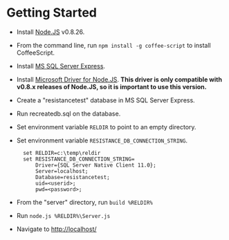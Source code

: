 # Getting Started

* Install [Node.JS](http://nodejs.org/dist/v0.8.26/) v0.8.26.
* From the command line, run `npm install -g coffee-script` to install CoffeeScript. 
* Install [MS SQL Server Express](http://www.microsoft.com/en-us/download/details.aspx?id=29062).
* Install [Microsoft Driver for Node.JS](http://www.microsoft.com/en-us/download/details.aspx?id=29995). **This driver is only compatible with v0.8.x releases of Node.JS, so it is important to use this version.**
* Create a "resistancetest" database in MS SQL Server Express.
* Run recreatedb.sql on the database.
* Set environment variable `RELDIR` to point to an empty directory.
* Set environment variable `RESISTANCE_DB_CONNECTION_STRING`.

        set RELDIR=c:\temp\reldir
        set RESISTANCE_DB_CONNECTION_STRING=
            Driver={SQL Server Native Client 11.0};
            Server=localhost;
            Database=resistancetest;
            uid=<userid>;
            pwd=<password>;

* From the "server" directory, run `build %RELDIR%`
* Run `node.js %RELDIR%\Server.js`
* Navigate to [http://localhost/](http://localhost/)

